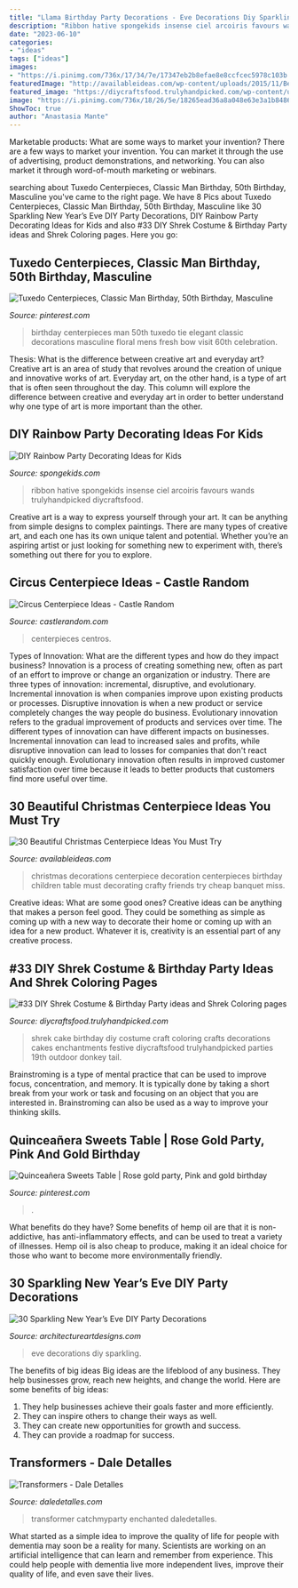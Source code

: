 ```yaml
---
title: "Llama Birthday Party Decorations - Eve Decorations Diy Sparkling"
description: "Ribbon hative spongekids insense ciel arcoiris favours wands trulyhandpicked diycraftsfood"
date: "2023-06-10"
categories:
- "ideas"
tags: ["ideas"]
images:
- "https://i.pinimg.com/736x/17/34/7e/17347eb2b8efae8e8ccfcec5978c103b.jpg"
featuredImage: "http://availableideas.com/wp-content/uploads/2015/11/Beautiful-Christmas-Centerpieces-23.jpg"
featured_image: "https://diycraftsfood.trulyhandpicked.com/wp-content/uploads/2016/07/Shrek-Party-Idea_ce.jpg"
image: "https://i.pinimg.com/736x/18/26/5e/18265ead36a8a048e63e3a1b8486ce3c.jpg"
ShowToc: true
author: "Anastasia Mante"
---
```



Marketable products: What are some ways to market your invention?
There are a few ways to market your invention. You can market it through the use of advertising, product demonstrations, and networking. You can also market it through word-of-mouth marketing or webinars.

	

		
searching about Tuxedo Centerpieces, Classic Man Birthday, 50th Birthday, Masculine you've came to the right page. We have 8 Pics about Tuxedo Centerpieces, Classic Man Birthday, 50th Birthday, Masculine like 30 Sparkling New Year’s Eve DIY Party Decorations, DIY Rainbow Party Decorating Ideas for Kids and also #33 DIY Shrek Costume &amp; Birthday Party ideas and Shrek Coloring pages. Here you go:
		
    
## Tuxedo Centerpieces, Classic Man Birthday, 50th Birthday, Masculine

<img loading=lazy src="https://i.pinimg.com/736x/18/26/5e/18265ead36a8a048e63e3a1b8486ce3c.jpg" onerror="this.onerror=null;this.src='https://tse1.mm.bing.net/th?id=OIP.SH3t_7bHAo9uM9M4EB_E0gAAAA&amp;pid=15.1';" alt="Tuxedo Centerpieces, Classic Man Birthday, 50th Birthday, Masculine">

_Source: pinterest.com_

>birthday centerpieces man 50th tuxedo tie elegant classic decorations masculine floral mens fresh bow visit 60th celebration. 

	

Thesis: What is the difference between creative art and everyday art?
Creative art is an area of study that revolves around the creation of unique and innovative works of art. Everyday art, on the other hand, is a type of art that is often seen throughout the day. This column will explore the difference between creative and everyday art in order to better understand why one type of art is more important than the other.

    
## DIY Rainbow Party Decorating Ideas For Kids

<img loading=lazy src="https://spongekids.com/wp-content/uploads/2014/11/diy-rainbow-party-decorating-ideas/4-candy-decoration.jpg" onerror="this.onerror=null;this.src='https://tse4.mm.bing.net/th?id=OIP.GfTxgQhCKywEmuWykiSTCAHaLG&amp;pid=15.1';" alt="DIY Rainbow Party Decorating Ideas for Kids">

_Source: spongekids.com_

>ribbon hative spongekids insense ciel arcoiris favours wands trulyhandpicked diycraftsfood. 

	

Creative art is a way to express yourself through your art. It can be anything from simple designs to complex paintings. There are many types of creative art, and each one has its own unique talent and potential. Whether you’re an aspiring artist or just looking for something new to experiment with, there’s something out there for you to explore.

    
## Circus Centerpiece Ideas - Castle Random

<img loading=lazy src="https://castlerandom.com/wp-content/uploads/2019/11/Circus-Centerpiece-4.jpg" onerror="this.onerror=null;this.src='https://tse2.mm.bing.net/th?id=OIP.28KDYOnx30ltZdto053jQwHaJ4&amp;pid=15.1';" alt="Circus Centerpiece Ideas - Castle Random">

_Source: castlerandom.com_

>centerpieces centros. 

	

Types of Innovation: What are the different types and how do they impact business?
Innovation is a process of creating something new, often as part of an effort to improve or change an organization or industry. There are three types of innovation: incremental, disruptive, and evolutionary. Incremental innovation is when companies improve upon existing products or processes. Disruptive innovation is when a new product or service completely changes the way people do business. Evolutionary innovation refers to the gradual improvement of products and services over time.
The different types of innovation can have different impacts on businesses. Incremental innovation can lead to increased sales and profits, while disruptive innovation can lead to losses for companies that don't react quickly enough. Evolutionary innovation often results in improved customer satisfaction over time because it leads to better products that customers find more useful over time.

    
## 30 Beautiful Christmas Centerpiece Ideas You Must Try

<img loading=lazy src="http://availableideas.com/wp-content/uploads/2015/11/Beautiful-Christmas-Centerpieces-23.jpg" onerror="this.onerror=null;this.src='https://tse4.mm.bing.net/th?id=OIP.bpDxslBYTWBbi-lL1piCugHaJ4&amp;pid=15.1';" alt="30 Beautiful Christmas Centerpiece Ideas You Must Try">

_Source: availableideas.com_

>christmas decorations centerpiece decoration centerpieces birthday children table must decorating crafty friends try cheap banquet miss. 

	

Creative ideas: What are some good ones?
Creative ideas can be anything that makes a person feel good. They could be something as simple as coming up with a new way to decorate their home or coming up with an idea for a new product. Whatever it is, creativity is an essential part of any creative process.

    
## #33 DIY Shrek Costume &amp; Birthday Party Ideas And Shrek Coloring Pages

<img loading=lazy src="https://diycraftsfood.trulyhandpicked.com/wp-content/uploads/2016/07/Shrek-Party-Idea_ce.jpg" onerror="this.onerror=null;this.src='https://tse4.mm.bing.net/th?id=OIP.faPV56EicJDY4u4JxAbqfgHaJ3&amp;pid=15.1';" alt="#33 DIY Shrek Costume &amp; Birthday Party ideas and Shrek Coloring pages">

_Source: diycraftsfood.trulyhandpicked.com_

>shrek cake birthday diy costume craft coloring crafts decorations cakes enchantments festive diycraftsfood trulyhandpicked parties 19th outdoor donkey tail. 

	

Brainstroming is a type of mental practice that can be used to improve focus, concentration, and memory. It is typically done by taking a short break from your work or task and focusing on an object that you are interested in. Brainstroming can also be used as a way to improve your thinking skills.

    
## Quinceañera Sweets Table | Rose Gold Party, Pink And Gold Birthday

<img loading=lazy src="https://i.pinimg.com/736x/17/34/7e/17347eb2b8efae8e8ccfcec5978c103b.jpg" onerror="this.onerror=null;this.src='https://tse1.mm.bing.net/th?id=OIP.Ux4nV0p0quPbeFyMGymoSwHaLH&amp;pid=15.1';" alt="Quinceañera Sweets Table | Rose gold party, Pink and gold birthday">

_Source: pinterest.com_

>. 

	

What benefits do they have?
Some benefits of hemp oil are that it is non-addictive, has anti-inflammatory effects, and can be used to treat a variety of illnesses. Hemp oil is also cheap to produce, making it an ideal choice for those who want to become more environmentally friendly.

    
## 30 Sparkling New Year’s Eve DIY Party Decorations

<img loading=lazy src="https://www.architectureartdesigns.com/wp-content/uploads/2013/12/1918-630x941.jpg" onerror="this.onerror=null;this.src='https://tse3.mm.bing.net/th?id=OIP.MdGl__p-XkMslD3blZnPEwHaLD&amp;pid=15.1';" alt="30 Sparkling New Year’s Eve DIY Party Decorations">

_Source: architectureartdesigns.com_

>eve decorations diy sparkling. 

	

The benefits of big ideas
Big ideas are the lifeblood of any business. They help businesses grow, reach new heights, and change the world. Here are some benefits of big ideas:
1. They help businesses achieve their goals faster and more efficiently.
2. They can inspire others to change their ways as well.
3. They can create new opportunities for growth and success.
4. They can provide a roadmap for success.

    
## Transformers - Dale Detalles

<img loading=lazy src="https://i2.wp.com/www.daledetalles.com/wp-content/uploads/2016/02/transformers15.jpg" onerror="this.onerror=null;this.src='https://tse4.mm.bing.net/th?id=OIP.43UnoiBpZ9I9csYwGFnDTgHaLJ&amp;pid=15.1';" alt="Transformers - Dale Detalles">

_Source: daledetalles.com_

>transformer catchmyparty enchanted daledetalles. 

	

What started as a simple idea to improve the quality of life for people with dementia may soon be a reality for many. Scientists are working on an artificial intelligence that can learn and remember from experience. This could help people with dementia live more independent lives, improve their quality of life, and even save their lives.


